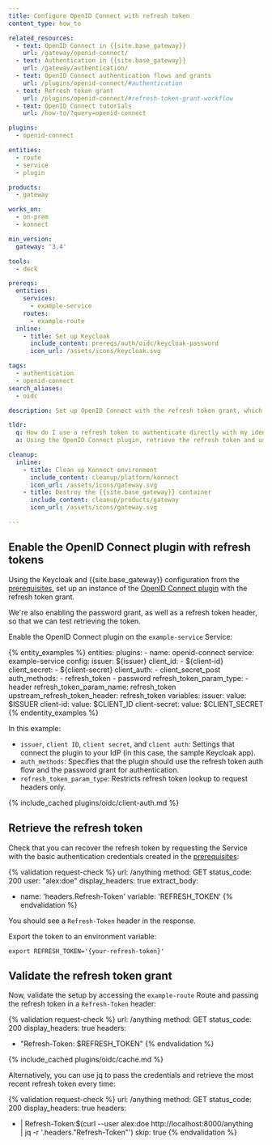 ```yaml
---
title: Configure OpenID Connect with refresh token
content_type: how_to

related_resources:
  - text: OpenID Connect in {{site.base_gateway}}
    url: /gateway/openid-connect/
  - text: Authentication in {{site.base_gateway}}
    url: /gateway/authentication/
  - text: OpenID Connect authentication flows and grants
    url: /plugins/openid-connect/#authentication
  - text: Refresh token grant
    url: /plugins/openid-connect/#refresh-token-grant-workflow
  - text: OpenID Connect tutorials
    url: /how-to/?query=openid-connect

plugins:
  - openid-connect

entities:
  - route
  - service
  - plugin

products:
  - gateway

works_on:
  - on-prem
  - konnect

min_version:
  gateway: '3.4'

tools:
  - deck

prereqs:
  entities:
    services:
      - example-service
    routes:
      - example-route
  inline:
    - title: Set up Keycloak
      include_content: prereqs/auth/oidc/keycloak-password
      icon_url: /assets/icons/keycloak.svg

tags:
  - authentication
  - openid-connect
search_aliases:
  - oidc

description: Set up OpenID Connect with the refresh token grant, which looks for a Refresh-Token header.

tldr:
  q: How do I use a refresh token to authenticate directly with my identity provider?
  a: Using the OpenID Connect plugin, retrieve the refresh token and use it to authenticate with an identity provider (IdP) by passing the refresh token in a `Refresh-Token` header.

cleanup:
  inline:
    - title: Clean up Konnect environment
      include_content: cleanup/platform/konnect
      icon_url: /assets/icons/gateway.svg
    - title: Destroy the {{site.base_gateway}} container
      include_content: cleanup/products/gateway
      icon_url: /assets/icons/gateway.svg

---
```


## Enable the OpenID Connect plugin with refresh tokens

Using the Keycloak and {{site.base_gateway}} configuration from the [prerequisites](#prerequisites), 
set up an instance of the [OpenID Connect plugin](/plugins/openid-connect/) with the refresh token grant.

We're also enabling the password grant, as well as a refresh token header, so that we can test retrieving the token.

Enable the OpenID Connect plugin on the `example-service` Service:

{% entity_examples %}
entities:
  plugins:
    - name: openid-connect
      service: example-service
      config:
        issuer: ${issuer}
        client_id:
        - ${client-id}
        client_secret:
        - ${client-secret}
        client_auth:
        - client_secret_post
        auth_methods:
        - refresh_token
        - password
        refresh_token_param_type:
        - header
        refresh_token_param_name: refresh_token
        upstream_refresh_token_header: refresh_token
variables:
  issuer:
    value: $ISSUER
  client-id:
    value: $CLIENT_ID
  client-secret:
    value: $CLIENT_SECRET
{% endentity_examples %}

In this example:
* `issuer`, `client ID`, `client secret`, and `client auth`: Settings that connect the plugin to your IdP (in this case, the sample Keycloak app).
* `auth_methods`: Specifies that the plugin should use the refresh token auth flow and the password grant for authentication.
* `refresh_token_param_type`: Restricts refresh token lookup to request headers only.

{% include_cached plugins/oidc/client-auth.md %}

## Retrieve the refresh token

Check that you can recover the refresh token by requesting the Service with the basic authentication credentials created in the [prerequisites](#prerequisites):

{% validation request-check %}
url: /anything
method: GET
status_code: 200
user: "alex:doe"
display_headers: true
extract_body:
  - name: 'headers.Refresh-Token'
    variable: 'REFRESH_TOKEN'
{% endvalidation %}

You should see a `Refresh-Token` header in the response.

Export the token to an environment variable:

```
export REFRESH_TOKEN='{your-refresh-token}'
```

## Validate the refresh token grant

Now, validate the setup by accessing the `example-route` Route and passing the refresh token in a `Refresh-Token` header:

{% validation request-check %}
url: /anything
method: GET
status_code: 200
display_headers: true
headers:
  - "Refresh-Token: $REFRESH_TOKEN"
{% endvalidation %}

{% include_cached plugins/oidc/cache.md %}

Alternatively, you can use jq to pass the credentials and retrieve the most recent refresh token every time:

{% validation request-check %}
url: /anything
method: GET
status_code: 200
display_headers: true
headers:
  - |
    Refresh-Token:$(curl --user alex:doe http://localhost:8000/anything \
            | jq -r '.headers."Refresh-Token"')
skip: true
{% endvalidation %}

